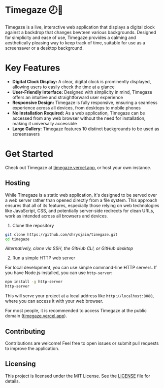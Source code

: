 # Timegaze 🕗🌆

Timegaze is a live, interactive web application that displays a digital clock against a backdrop that changes bewteen various backgrounds. Designed for simplicity and ease of use, Timegaze provides a calming and aesthetically pleasing way to keep track of time, suitable for use as a screensaver or a desktop background.

# Key Features

- **Digital Clock Display:** A clear, digital clock is prominently displayed, allowing users to easily check the time at a glance
- **User-Friendly Interface:** Designed with simplicity in mind, Timegaze offers an intuitive and straightforward user experience
- **Responsive Design:** Timegaze is fully responsive, ensuring a seamless experience across all devices, from desktops to mobile phones
- **No Installation Required:** As a web application, Timegaze can be accessed from any web browser without the need for installation, making it universally accessible
- **Large Gallery:** Timegaze features 10 distinct backgrounds to be used as screensavers

# Get Started

Check out Timegaze at [timegaze.vercel.app](https://timegaze.vercel.app), or host your own instance.

## Hosting

While Timegaze is a static web application, it's designed to be served over a web server rather than opened directly from a file system. This approach ensures that all of its features, especially those relying on web technologies like JavaScript, CSS, and potentially server-side redirects for clean URLs, work as intended across all browsers and devices.

1. Clone the repository

```sh
git clone https://github.com/shrysjain/timegaze.git
cd timegaze
```
*Alternatively, clone via SSH, the GitHub CLI, or GitHub desktop*

2. Run a simple HTTP web server

For local development, you can use simple command-line HTTP servers. If you have Node.js installed, you can use `http-server`:

```sh
npm install -g http-server
http-server
```

This will serve your project at a local address like `http://localhost:8080`, where you can access it with your web browser.

For most people, it is recommended to access Timegaze at the public domain ([timegaze.vercel.app](https://timegaze.vercel.app)).

## Contributing

Contributions are welcome! Feel free to open issues or submit pull requests to improve the application.

## Licensing

This project is licensed under the MIT License. See the [LICENSE](./LICENSE) file for details.
